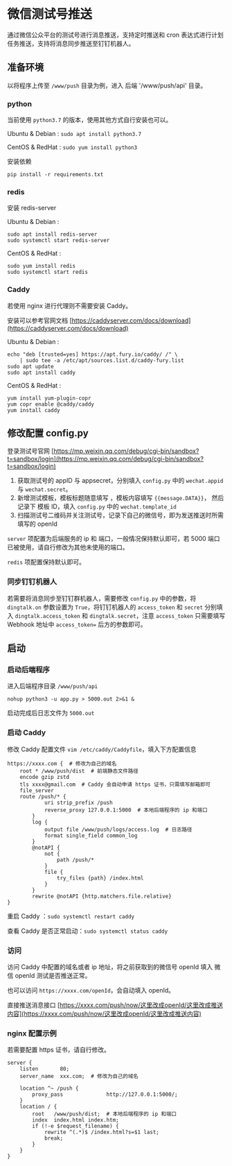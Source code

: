 # 微信测试号推送

通过微信公众平台的测试号进行消息推送，支持定时推送和 cron 表达式进行计划任务推送，支持将消息同步推送至钉钉机器人。

## 准备环境

以将程序上传至 `/www/push` 目录为例，进入 后端 '/www/push/api' 目录。

### python

当前使用 `python3.7` 的版本，使用其他方式自行安装也可以。

Ubuntu & Debian : `sudo apt install python3.7`

CentOS & RedHat :  `sudo yum install python3`

安装依赖

```shell
pip install -r requirements.txt
```

### redis

安装 redis-server

Ubuntu & Debian : 
```shell
sudo apt install redis-server
sudo systemctl start redis-server
```

CentOS & RedHat : 
```shell
sudo yum install redis
sudo systemctl start redis
```

### Caddy

若使用 nginx 进行代理则不需要安装 Caddy。

安装可以参考官网文档 [https://caddyserver.com/docs/download](https://caddyserver.com/docs/download)

Ubuntu & Debian : 
```shell
echo "deb [trusted=yes] https://apt.fury.io/caddy/ /" \
    | sudo tee -a /etc/apt/sources.list.d/caddy-fury.list
sudo apt update
sudo apt install caddy
```

CentOS & RedHat :
```shell
yum install yum-plugin-copr
yum copr enable @caddy/caddy
yum install caddy
```

## 修改配置 config.py

登录测试号官网 [https://mp.weixin.qq.com/debug/cgi-bin/sandbox?t=sandbox/login](https://mp.weixin.qq.com/debug/cgi-bin/sandbox?t=sandbox/login)

1. 获取测试号的 appID 与 appsecret，分别填入 `config.py` 中的 `wechat.appid` 与 `wechat.secret`。 
2. 新增测试模板，模板标题随意填写 ，模板内容填写 `{{message.DATA}}`， 然后记录下 模板 ID，填入 `config.py` 中的 `wechat.template_id`
3. 扫描测试号二维码并关注测试号，记录下自己的微信号，即为发送推送时所需填写的 openId

`server` 项配置为后端服务的 ip 和 端口，一般情况保持默认即可，若 5000 端口已被使用，请自行修改为其他未使用的端口。

`redis` 项配置保持默认即可。

### 同步钉钉机器人

若需要将消息同步至钉钉群机器人，需要修改 `config.py` 中的参数，将 `dingtalk.on` 参数设置为 `True`，将钉钉机器人的 `access_token` 和 `secret` 分别填入 `dingtalk.access_token` 和 `dingtalk.secret`，注意 `access_token` 只需要填写 Webhook 地址中 `access_token=` 后方的参数即可。

## 启动

### 启动后端程序

进入后端程序目录 `/www/push/api`

```shell
nohup python3 -u app.py > 5000.out 2>&1 &
```

启动完成后日志文件为 `5000.out`

### 启动 Caddy

修改 Caddy 配置文件 `vim /etc/caddy/Caddyfile`，填入下方配置信息

```
https://xxxx.com {  # 修改为自己的域名
	root * /www/push/dist  # 前端静态文件路径
	encode gzip zstd
	tls xxxx@gmail.com  # Caddy 会自动申请 https 证书，只需填写邮箱即可
	file_server
	route /push/* {
            uri strip_prefix /push
            reverse_proxy 127.0.0.1:5000  # 本地后端程序的 ip 和端口
        }
        log {
            output file /www/push/logs/access.log  # 日志路径
            format single_field common_log
        }
        @notAPI {
            not {
                path /push/*
            }
            file {
                try_files {path} /index.html
            }
        }
        rewrite @notAPI {http.matchers.file.relative}
}
```

重启 Caddy ：`sudo systemctl restart caddy`

查看 Caddy 是否正常启动：`sudo systemctl status caddy`

### 访问

访问 Caddy 中配置的域名或者 ip 地址，将之前获取到的微信号 openId 填入 微信 openId 测试是否推送正常。

也可以访问 `https://xxxx.com/openId`，会自动填入 openId。

直接推送消息接口 [https://xxxx.com/push/now/这里改成openId/这里改成推送内容](https://xxxx.com/push/now/这里改成openId/这里改成推送内容)

### nginx 配置示例

若需要配置 https 证书，请自行修改。

```
server {
    listen       80;
    server_name  xxx.com;  # 修改为自己的域名

    location ^~ /push {
        proxy_pass              http://127.0.0.1:5000/;
    }
    location / {
        root   /www/push/dist;  # 本地后端程序的 ip 和端口
        index  index.html index.htm;
        if (!-e $request_filename) {
            rewrite ^(.*)$ /index.html?s=$1 last;
            break;
        }
    }
}
```